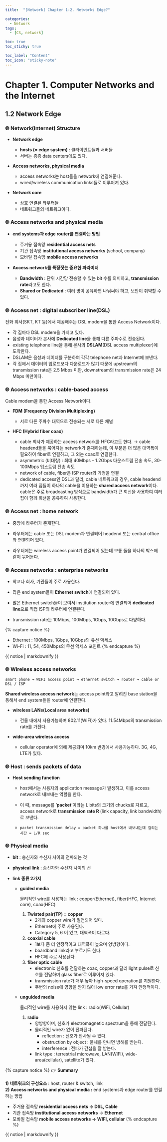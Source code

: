 ```yaml
---
title:  "[Network] Chapter 1-2. Networks Edge?" 

categories:
  - Network
tags:
  - [CS, network]

toc: true
toc_sticky: true

toc_label: "Content"
toc_icon: "sticky-note"
---
```


# Chapter 1. Computer Networks and the Internet

## 1.2 Network Edge

### 🌐 Network(Internet) Structure

- **Network edge**

  - **hosts (= edge system)** : 클라이언트들과 서버들
  - 서버는 종종 data centers에도 있다. 

- **Access networks, physical media**

  - access networks는 host들을 network에 연결해준다. 
  - wired/wireless communication links들로 이루어져 있다. 

- **Network core**

  - 상호 연결된 라우터들
  - 네트워크들의 네트워크이다. 


### 🌐 **Access networks and physical media**

- **end systems과 edge router를 연결하는 방법**

  - 주거용 접속망 **residential access nets**
  - 기관 접속망 **institutional access networks** (school, company)
  - 모바일 접속망 **mobile access networks**

- **Access network를 특징짓는 중요한 파라미터**

  - **Bandwidth** : 단위 시간당 전송할 수 있는 bit 수를 의미하고, **transmission rate**라고도 한다.
  - **Shared or Dedicated** : 여러 명이 공유하면 나눠써야 하고, 보안이 취약할 수 있다.


### 🌐 Access net : digital subscriber line(DSL)

전화 회사(SKT, KT 등)에서 제공해주는 DSL modem을 통한 Access Network이다. 

- 각 집마다 DSL modem을 가지고 있다.
- 음성과 데이터가 본사에 **Dedicated line**을 통해 다른 주파수로 전송된다.
- existing telephone line을 통해 본사의 **DSLAM**(DSL access multiplexer)에 도착한다.
- DSLAM은 음성과 데이터를 구분하여 각각 telephone net과 Internet에 보낸다.
- 각 집에서 데이터의 업로드보다 다운로드가 많기 때문에 upstream의 transmission rate은 2.5 Mbps 미만, downstream의 transmission rate은 24 Mbps 미만이다.


### 🌐 Access networks : cable-based access

Cable modem을 통한 Access Network이다. 

- **FDM (Frequency Division Multiplexing)** 

  - 서로 다른 주파수 대역으로 전송되는 서로 다른 채널

- **HFC (Hybrid fiber coax)** 

  - cable 회사가 제공하는 access network를 HFC라고도 한다. 
  → cable headend들을 묶어지는 network가 존재하는데, 이 부분은 더 많은 대역폭이 필요하여 fiber로 연결하고, 그 외는 coax로 연결한다.
  - asymmetric (비대칭) : 최대 40Mbps – 1.2Gbps 다운스트림 전송 속도, 30-100Mbps 업스트림 전송 속도
  - network of cable, fiber은 ISP router와 가정을 연결
  - dedicated access인 DSL과 달리, cable 네트워크의 경우, cable headend까지 여러 집들이 하나의 cable을 이용하는 **shared access network**이다. cable은 주로 broadcasting 방식으로 bandwidth가 큰 회선을 사용하여 여러 집이 함께 회선을 공유하여 사용한다.


### 🌐 Access net : home network

- 중앙에 라우터가 존재한다.

- 라우터에는 cable 또는 DSL modem과 연결되어 headend 또는 central office와 연결되어 있다. 

- 라우터에는 wireless access point가 연결되어 있는데 보통 둘을 하나의 박스에 같이 묶어둔다. 


### 🌐 Access networks : enterprise networks

- 학교나 회사, 기관들이 주로 사용한다. 

- 많은 end system들이 **Ethernet switch**에 연결되어 있다. 

- 많은 Ethernet switch들이 모여서 institution router에 연결되어 **dedicated line**으로 직접 ISP의 라우터에 연결된다. 

- transmission rate는 10Mbps, 100Mbps, 1Gbps, 10Gbps로 다양하다. 

{% capture notice %}
- Ethernet : 100Mbps, 1Gbps, 10Gbps의 유선 액세스
- Wi-Fi : 11, 54, 450Mbps의 무선 액세스 포인트
{% endcapture %}
<div class="notice">{{ notice | markdownify }}</div>


### 🌐 Wireless access networks

`smart phone → WIFI access point → ethernet switch → router → cable or DSL / ISP `

**Shared wireless access network**는 access point라고 알려진 base station을 통해서 end system들을 router에 연결한다. 

- **wireless LANs(Local area networks)**

  - 건물 내에서 사용가능하며 802.11(WIFI)가 있다. 11.54Mbps의 transmission rate를 가진다. 

- **wide-area wireless access**

  - cellular operator에 의해 제공되며 10km 반경에서 사용가능하다. 3G, 4G, LTE가 있다. 

### 🌐 Host : sends packets of data

- **Host sending function**

  - host에서는 사용자의 application message가 발생하고, 이를 access network로 내보내는 역할을 한다. 

  - 이 때, message를 ‘**packet**’이라는 L bits의 크기의 chucks로 자르고, access network로 **transmission rate R** (link capacity, link bandwidth)로 보낸다. 

  - `packet transmission delay = packet 하나를 host에서 내보내는데 걸리는 시간 = L/R sec`

### 🌐 Physical media

- **bit** : 송신자와 수신자 사이의 전파되는 것

- **physical link** : 송신자와 수신자 사이의 선

- **link 종류 2가지**

  - **guided media**
      
      물리적인 wire를 사용하는 link : copper(Ethernet), fiber(HFC, Internet core), coax(HFC)
      
      1. **Twisted pair(TP) = copper**
          - 2개의 copper wire가 절연되어 있다.
          - Ethernet에 주로 사용된다.
          - Category 5, 6 이 있고, 대역폭이 다르다.
      2. **coaxial cable**
          - 1보다 좀 더 안정적이고 대역폭이 높으며 양방향이다.
          - boardband link라고 부르기도 한다.
          - HFC에 주로 사용된다.
      3. **fiber optic cable** 
          - electronic 신호를 전달하는 coax, copper과 달리 light pulse로 신호를 전달하며 glass fiber로 이루어져 있다.
          - transmission rate가 매우 높아 high-speed operation를 지원한다.
          - 주변의 noise에 영향을 받지 않아 low error rate를 가져 안정적이다.
  - **unguided media**
      
      물리적인 wire를 사용하지 않는 link : radio(WiFi, Cellular)
      
      1. **radio**
          - 양방향이며, 신호가 electromagnetic spectrum을 통해 전달된다.
          - 물리적인 wire가 없이 전파된다.
              - reflection : 신호가 반사될 수 있다.
              - obstruction by object : 물체를 만나면 방해를 받는다.
              - interference : 전파가 간섭을 잘 받는다.
          - link type : terrestrial microwave, LAN(WIFI), wide-area(cellular), satellite가 있다.

{% capture notice %}
👉 **Summary**    
<br>
**1) 네트워크의 구성요소** : host, router & switch, link    
**2) Access networks and physical media :** end systems과 edge router를 연결하는 방법

  - 주거용 접속망 **residential access nets → DSL, Cable**
  - 기관 접속망 **institutional access networks** → **Ethernet**
  - 모바일 접속망 **mobile access networks → WIFI, cellular**
{% endcapture %}
<div class="notice--primary">{{ notice | markdownify }}</div>